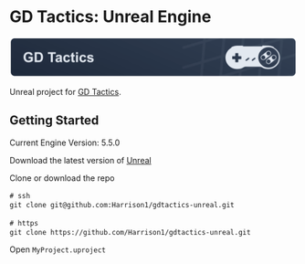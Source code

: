 # GD Tactics: Unreal Engine

![GD Tactics Unreal Engine Project Repo Banner](/image.png)

Unreal project for [GD Tactics](https://www.gdtactics.com/).

## Getting Started

Current Engine Version: 5.5.0

Download the latest version of [Unreal](https://www.unrealengine.com/en-US)

Clone or download the repo
```
# ssh
git clone git@github.com:Harrison1/gdtactics-unreal.git

# https
git clone https://github.com/Harrison1/gdtactics-unreal.git
```

Open `MyProject.uproject`
